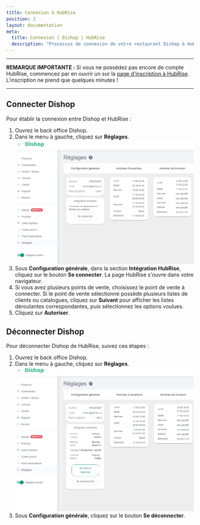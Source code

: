 ```yaml
---
title: Connexion à HubRise
position: 2
layout: documentation
meta:
  title: Connexion | Dishop | HubRise
  description: "Processus de connexion de votre restaurant Dishop à HubRise : liste des éléments à fournir et étapes à suivre pour recevoir vos commandes Dishop dans votre logiciel de caisse."
---
```


---

**REMARQUE IMPORTANTE :** Si vous ne possédez pas encore de compte HubRise, commencez par en ouvrir un sur la [page d'inscription à HubRise](https://manager.hubrise.com/signup). L'inscription ne prend que quelques minutes !

---

## Connecter Dishop

Pour établir la connexion entre Dishop et HubRise :

1. Ouvrez le back office Dishop.
2. Dans le menu à gauche, cliquez sur **Réglages**.
   ![Connexion HubRise - Déconnecté](../images/001-fr-dishop-deconnecte.png)
3. Sous **Configuration générale**, dans la section **Intégration HubRise**, cliquez sur le bouton **Se connecter**. La page HubRise s'ouvre dans votre navigateur.
4. Si vous avez plusieurs points de vente, choisissez le point de vente à connecter. Si le point de vente sélectionné possède plusieurs listes de clients ou catalogues, cliquez sur **Suivant** pour afficher les listes déroulantes correspondantes, puis sélectionnez les options voulues.
5. Cliquez sur **Autoriser**.

## Déconnecter Dishop

Pour déconnecter Dishop de HubRise, suivez ces étapes :

1. Ouvrez le back office Dishop.
2. Dans le menu à gauche, cliquez sur **Réglages**.
   ![Connexion HubRise - Connecté](../images/002-fr-dishop-connecte.png)
3. Sous **Configuration générale**, cliquez sur le bouton **Se déconnecter**.
